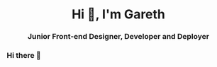 
 

<h1 align="center">Hi 👋, I'm Gareth </h1>
<h3 align="center">Junior Front-end Designer, Developer and Deployer</h3>

### Hi there 👋

<!--
**gazjosef/gazjosef** is a ✨ _special_ ✨ repository because its `README.md` (this file) appears on your GitHub profile.

Here are some ideas to get you started:

- 🔭 I’m currently working on ...
- 🌱 I’m currently learning ...
- 👯 I’m looking to collaborate on ...
- 🤔 I’m looking for help with ...
- 💬 Ask me about ...
- 📫 How to reach me: ...
- 😄 Pronouns: ...
- ⚡ Fun fact: ...
-->
